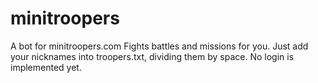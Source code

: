 # minitroopers
A bot for minitroopers.com
Fights battles and missions for you. Just add your nicknames into troopers.txt, dividing them by space. No login is implemented yet.
